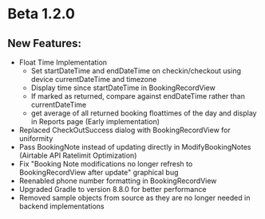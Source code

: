 # Beta 1.2.0

## New Features:
- Float Time Implementation 
  - Set startDateTime and endDateTime on checkin/checkout using device currentDateTime and timezone
  - Display time since startDateTime in BookingRecordView
  - If marked as returned, compare against endDateTime rather than currentDateTime
  - get average of all returned booking floattimes of the day and display in Reports page (Early implementation)
- Replaced CheckOutSuccess dialog with BookingRecordView for uniformity
- Pass BookingNote instead of updating directly in ModifyBookingNotes (Airtable API Ratelimit Optimization)
- Fix "Booking Note modifications no longer refresh to BookingRecordView after update" graphical bug
- Reenabled phone number formatting in BookingRecordView
- Upgraded Gradle to version 8.8.0 for better performance
- Removed sample objects from source as they are no longer needed in backend implementations